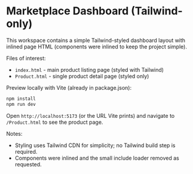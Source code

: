 # Marketplace Dashboard (Tailwind-only)

This workspace contains a simple Tailwind-styled dashboard layout with inlined page HTML (components were inlined to keep the project simple).

Files of interest:
- `index.html` - main product listing page (styled with Tailwind)
- `Product.html` - single product detail page (styled only)

Preview locally with Vite (already in package.json):

```bash
npm install
npm run dev
```

Open `http://localhost:5173` (or the URL Vite prints) and navigate to `/Product.html` to see the product page.

Notes:
- Styling uses Tailwind CDN for simplicity; no Tailwind build step is required.
- Components were inlined and the small include loader removed as requested.
